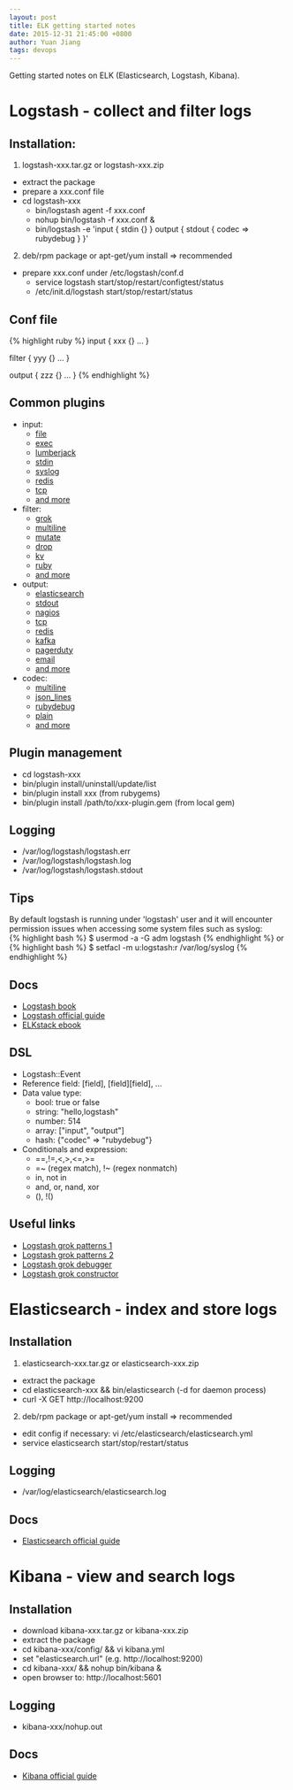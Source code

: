 ```yaml
---
layout: post
title: ELK getting started notes
date: 2015-12-31 21:45:00 +0800
author: Yuan Jiang
tags: devops
---
```


Getting started notes on ELK (Elasticsearch, Logstash, Kibana).

# Logstash - collect and filter logs

## Installation:
  1. logstash-xxx.tar.gz or logstash-xxx.zip  
  - extract the package  
  - prepare a xxx.conf file  
  - cd logstash-xxx
    - bin/logstash agent -f xxx.conf  
    - nohup bin/logstash -f xxx.conf &  
    - bin/logstash -e 'input { stdin {} } output { stdout { codec => rubydebug } }'  
  2. deb/rpm package or apt-get/yum install => recommended
  - prepare xxx.conf under /etc/logstash/conf.d
    - service logstash start/stop/restart/configtest/status
    - /etc/init.d/logstash start/stop/restart/status

## Conf file
{% highlight ruby %}
  input {
    xxx {}
    ...
  }

  filter {
    yyy {}
    ...
  }

  output {
    zzz {}
    ...
  }
{% endhighlight %}

## Common plugins
  - input:  
    - [file](https://www.elastic.co/guide/en/logstash/current/plugins-inputs-file.html)
    - [exec](https://www.elastic.co/guide/en/logstash/current/plugins-inputs-exec.html)
    - [lumberjack](https://www.elastic.co/guide/en/logstash/current/plugins-inputs-lumberjack.html)
    - [stdin](https://www.elastic.co/guide/en/logstash/current/plugins-inputs-stdin.html)
    - [syslog](https://www.elastic.co/guide/en/logstash/current/plugins-inputs-syslog.html)
    - [redis](https://www.elastic.co/guide/en/logstash/current/plugins-inputs-redis.html)
    - [tcp](https://www.elastic.co/guide/en/logstash/current/plugins-inputs-tcp.html)
    - [and more](https://www.elastic.co/guide/en/logstash/current/input-plugins.html)
  - filter:
    - [grok](https://www.elastic.co/guide/en/logstash/current/plugins-filters-grok.html)
    - [multiline](https://www.elastic.co/guide/en/logstash/current/plugins-filters-multiline.html)
    - [mutate](https://www.elastic.co/guide/en/logstash/current/plugins-filters-mutate.html)
    - [drop](https://www.elastic.co/guide/en/logstash/current/plugins-filters-drop.html)
    - [kv](https://www.elastic.co/guide/en/logstash/current/plugins-filters-kv.html)
    - [ruby](https://www.elastic.co/guide/en/logstash/current/plugins-filters-ruby.html)
    - [and more](https://www.elastic.co/guide/en/logstash/current/filter-plugins.html)
  - output:
    - [elasticsearch](https://www.elastic.co/guide/en/logstash/current/plugins-outputs-elasticsearch.html)
    - [stdout](https://www.elastic.co/guide/en/logstash/current/plugins-outputs-stdout.html)
    - [nagios](https://www.elastic.co/guide/en/logstash/current/plugins-outputs-nagios.html)
    - [tcp](https://www.elastic.co/guide/en/logstash/current/plugins-outputs-tcp.html)
    - [redis](https://www.elastic.co/guide/en/logstash/current/plugins-outputs-redis.html)
    - [kafka](https://www.elastic.co/guide/en/logstash/current/plugins-outputs-kafka.html)
    - [pagerduty](https://www.elastic.co/guide/en/logstash/current/plugins-outputs-pagerduty.html)
    - [email](https://www.elastic.co/guide/en/logstash/current/plugins-outputs-email.html)
    - [and more](https://www.elastic.co/guide/en/logstash/current/output-plugins.html)
  - codec:
    - [multiline](https://www.elastic.co/guide/en/logstash/current/plugins-codecs-multiline.html)
    - [json_lines](https://www.elastic.co/guide/en/logstash/current/plugins-codecs-json_lines.html)
    - [rubydebug](https://www.elastic.co/guide/en/logstash/current/plugins-codecs-rubydebug.html)
    - [plain](https://www.elastic.co/guide/en/logstash/current/plugins-codecs-plain.html)
    - [and more](https://www.elastic.co/guide/en/logstash/current/codec-plugins.html)

## Plugin management
  - cd logstash-xxx
  - bin/plugin install/uninstall/update/list
  - bin/plugin install xxx (from rubygems)
  - bin/plugin install /path/to/xxx-plugin.gem (from local gem)

## Logging
  - /var/log/logstash/logstash.err
  - /var/log/logstash/logstash.log
  - /var/log/logstash/logstash.stdout

## Tips
  By default logstash is running under 'logstash' user and it will encounter permission
  issues when accessing some system files such as syslog:  
  {% highlight bash %}
  $ usermod -a -G adm logstash
  {% endhighlight %}
  or
  {% highlight bash %}
  $ setfacl -m u:logstash:r /var/log/syslog
  {% endhighlight %}

## Docs
  - [Logstash book](http://www.logstashbook.com/)
  - [Logstash official guide](https://www.elastic.co/guide/en/logstash/current/index.html)
  - [ELKstack ebook](http://kibana.logstash.es/content/)

## DSL
  - Logstash::Event
  - Reference field: [field], [field][field], ...
  - Data value type:
    - bool: true or false
    - string: "hello,logstash"
    - number: 514
    - array: ["input", "output"]
    - hash: {"codec" => "rubydebug"}
  - Conditionals and expression:
    - ==,!=,<,>,<=,>=
    - =~ (regex match), !~ (regex nonmatch)
    - in, not in
    - and, or, nand, xor
    - (), !()

## Useful links
  - [Logstash grok patterns 1](https://github.com/logstash-plugins/logstash-patterns-core/tree/master/patterns)
  - [Logstash grok patterns 2](http://grokdebug.herokuapp.com/patterns)
  - [Logstash grok debugger](http://grokdebug.herokuapp.com/)
  - [Logstash grok constructor](http://grokconstructor.appspot.com/)

# Elasticsearch - index and store logs

## Installation
  1. elasticsearch-xxx.tar.gz or elasticsearch-xxx.zip
  - extract the package
  - cd elasticsearch-xxx && bin/elasticsearch (-d for daemon process)
  - curl -X GET http://localhost:9200
  2. deb/rpm package or apt-get/yum install => recommended
  - edit config if necessary: vi /etc/elasticsearch/elasticsearch.yml
  - service elasticsearch start/stop/restart/status

## Logging
  - /var/log/elasticsearch/elasticsearch.log

## Docs
  - [Elasticsearch official guide](https://www.elastic.co/guide/en/elasticsearch/reference/current/index.html)

# Kibana - view and search logs

## Installation
  - download kibana-xxx.tar.gz or kibana-xxx.zip
  - extract the package
  - cd kibana-xxx/config/ && vi kibana.yml
  - set "elasticsearch.url" (e.g. http://localhost:9200)
  - cd kibana-xxx/ && nohup bin/kibana &
  - open browser to: http://localhost:5601

## Logging
  - kibana-xxx/nohup.out

## Docs
  - [Kibana official guide](https://www.elastic.co/guide/en/kibana/current/index.html)
